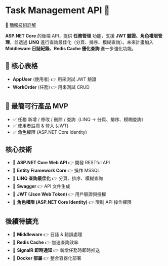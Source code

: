 # Task Management API 🚀

🔗 [簡報技術詳解](https://docs.google.com/presentation/d/15zhCLoS-W1WvkpIPMBhoeheRBofIomrQtAeAGdXfk4w/edit#slide=id.p)

**ASP.NET Core** 的後端 API，提供 **任務管理** 功能，支援 **JWT 驗證、角色權限管理**，並透過 **LINQ** 進行查詢最佳化（分頁、排序、模糊查詢）。未來計畫加入 **Middleware 日誌紀錄、Redis Cache 優化查詢** 進一步強化功能。

## 📌 核心表格
- **AppUser** (使用者) 👉 用來測試 JWT 驗證
- **WorkOrder** (任務) 👉 用來測試 CRUD

## 📌 最簡可行產品 MVP
- ✅ 任務 新增 / 修改 / 刪除 / 查詢（LINQ → 分頁、排序、模糊查詢）
- ✅ 使用者註冊 & 登入 (JWT)
- ✅ 角色權限 (ASP.NET Core Identity)

## 核心技術
- 🔹 **ASP.NET Core Web API** 👉 開發 RESTful API
- 🔹 **Entity Framework Core** 👉 操作 MSSQL
- 🔹 **LINQ 查詢最佳化** 👉 分頁、排序、模糊查詢
- 🔹 **Swagger** 👉 API 文件生成
- 🔹 **JWT (Json Web Token)** 👉 用戶驗證與授權
- 🔹 **角色權限 (ASP.NET Core Identity)** 👉 限制 API 操作權限

## 後續待擴充
- 🚀 **Middleware** 👉 日誌 & 錯誤處理
- 🚀 **Redis Cache** 👉 加速查詢效率
- 🚀 **SignalR 即時通知** 👉 新增任務時即時推送
- 🚀 **Docker 部屬** 👉 整合容器化部署
